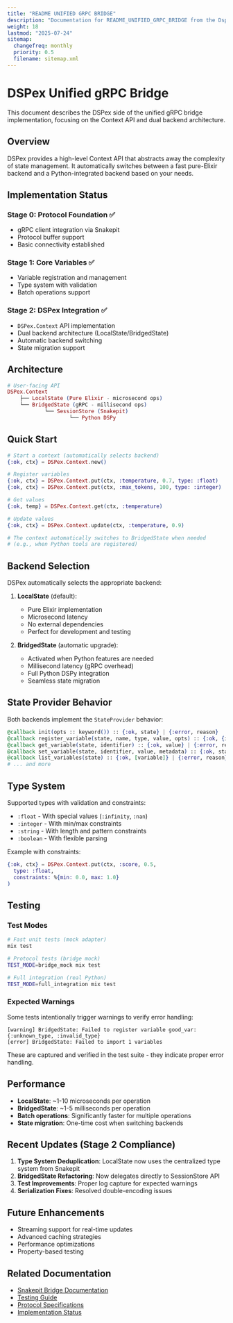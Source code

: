 ```yaml
---
title: "README UNIFIED GRPC BRIDGE"
description: "Documentation for README_UNIFIED_GRPC_BRIDGE from the Dspex repository."
weight: 18
lastmod: "2025-07-24"
sitemap:
  changefreq: monthly
  priority: 0.5
  filename: sitemap.xml
---
```


# DSPex Unified gRPC Bridge

This document describes the DSPex side of the unified gRPC bridge implementation, focusing on the Context API and dual backend architecture.

## Overview

DSPex provides a high-level Context API that abstracts away the complexity of state management. It automatically switches between a fast pure-Elixir backend and a Python-integrated backend based on your needs.

## Implementation Status

### Stage 0: Protocol Foundation ✅
- gRPC client integration via Snakepit
- Protocol buffer support
- Basic connectivity established

### Stage 1: Core Variables ✅ 
- Variable registration and management
- Type system with validation
- Batch operations support

### Stage 2: DSPex Integration ✅
- `DSPex.Context` API implementation
- Dual backend architecture (LocalState/BridgedState)
- Automatic backend switching
- State migration support

## Architecture

```elixir
# User-facing API
DSPex.Context
    ├── LocalState (Pure Elixir - microsecond ops)
    └── BridgedState (gRPC - millisecond ops)
            └── SessionStore (Snakepit)
                    └── Python DSPy
```

## Quick Start

```elixir
# Start a context (automatically selects backend)
{:ok, ctx} = DSPex.Context.new()

# Register variables
{:ok, ctx} = DSPex.Context.put(ctx, :temperature, 0.7, type: :float)
{:ok, ctx} = DSPex.Context.put(ctx, :max_tokens, 100, type: :integer)

# Get values
{:ok, temp} = DSPex.Context.get(ctx, :temperature)

# Update values  
{:ok, ctx} = DSPex.Context.update(ctx, :temperature, 0.9)

# The context automatically switches to BridgedState when needed
# (e.g., when Python tools are registered)
```

## Backend Selection

DSPex automatically selects the appropriate backend:

1. **LocalState** (default):
   - Pure Elixir implementation
   - Microsecond latency
   - No external dependencies
   - Perfect for development and testing

2. **BridgedState** (automatic upgrade):
   - Activated when Python features are needed
   - Millisecond latency (gRPC overhead)
   - Full Python DSPy integration
   - Seamless state migration

## State Provider Behavior

Both backends implement the `StateProvider` behavior:

```elixir
@callback init(opts :: keyword()) :: {:ok, state} | {:error, reason}
@callback register_variable(state, name, type, value, opts) :: {:ok, {id, state}} | {:error, reason}
@callback get_variable(state, identifier) :: {:ok, value} | {:error, reason}
@callback set_variable(state, identifier, value, metadata) :: {:ok, state} | {:error, reason}
@callback list_variables(state) :: {:ok, [variable]} | {:error, reason}
# ... and more
```

## Type System

Supported types with validation and constraints:

- `:float` - With special values (`:infinity`, `:nan`)
- `:integer` - With min/max constraints
- `:string` - With length and pattern constraints
- `:boolean` - With flexible parsing

Example with constraints:
```elixir
{:ok, ctx} = DSPex.Context.put(ctx, :score, 0.5,
  type: :float,
  constraints: %{min: 0.0, max: 1.0}
)
```

## Testing

### Test Modes

```bash
# Fast unit tests (mock adapter)
mix test

# Protocol tests (bridge mock)
TEST_MODE=bridge_mock mix test

# Full integration (real Python)
TEST_MODE=full_integration mix test
```

### Expected Warnings

Some tests intentionally trigger warnings to verify error handling:
```
[warning] BridgedState: Failed to register variable good_var: {:unknown_type, :invalid_type}
[error] BridgedState: Failed to import 1 variables
```

These are captured and verified in the test suite - they indicate proper error handling.

## Performance

- **LocalState**: ~1-10 microseconds per operation
- **BridgedState**: ~1-5 milliseconds per operation
- **Batch operations**: Significantly faster for multiple operations
- **State migration**: One-time cost when switching backends

## Recent Updates (Stage 2 Compliance)

1. **Type System Deduplication**: LocalState now uses the centralized type system from Snakepit
2. **BridgedState Refactoring**: Now delegates directly to SessionStore API
3. **Test Improvements**: Proper log capture for expected warnings
4. **Serialization Fixes**: Resolved double-encoding issues

## Future Enhancements

- Streaming support for real-time updates
- Advanced caching strategies
- Performance optimizations
- Property-based testing

## Related Documentation

- [Snakepit Bridge Documentation](snakepit/README_UNIFIED_GRPC_BRIDGE.md)
- [Testing Guide](README_TESTING.md)
- [Protocol Specifications](docs/specs/unified_grpc_bridge/)
- [Implementation Status](docs/specs/unified_grpc_bridge/implementation_plan_stage2_compliance.md)